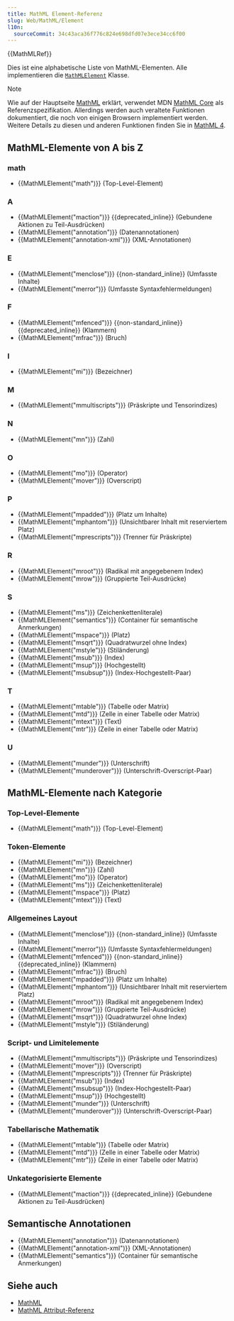 ```yaml
---
title: MathML Element-Referenz
slug: Web/MathML/Element
l10n:
  sourceCommit: 34c43aca36f776c824e698dfd07e3ece34cc6f00
---
```


{{MathMLRef}}

Dies ist eine alphabetische Liste von MathML-Elementen. Alle implementieren die [`MathMLElement`](/de/docs/Web/API/MathMLElement) Klasse.

> [!NOTE]
> Wie auf der Hauptseite [MathML](/de/docs/Web/MathML) erklärt, verwendet MDN [MathML Core](https://w3c.github.io/mathml-core/) als Referenzspezifikation. Allerdings werden auch veraltete Funktionen dokumentiert, die noch von einigen Browsern implementiert werden. Weitere Details zu diesen und anderen Funktionen finden Sie in [MathML 4](https://w3c.github.io/mathml/).

## MathML-Elemente von A bis Z

### math

- {{MathMLElement("math")}} (Top-Level-Element)

### A

- {{MathMLElement("maction")}} {{deprecated_inline}} (Gebundene Aktionen zu Teil-Ausdrücken)
- {{MathMLElement("annotation")}} (Datenannotationen)
- {{MathMLElement("annotation-xml")}} (XML-Annotationen)

### E

- {{MathMLElement("menclose")}} {{non-standard_inline}} (Umfasste Inhalte)
- {{MathMLElement("merror")}} (Umfasste Syntaxfehlermeldungen)

### F

- {{MathMLElement("mfenced")}} {{non-standard_inline}}{{deprecated_inline}} (Klammern)
- {{MathMLElement("mfrac")}} (Bruch)

### I

- {{MathMLElement("mi")}} (Bezeichner)

### M

- {{MathMLElement("mmultiscripts")}} (Präskripte und Tensorindizes)

### N

- {{MathMLElement("mn")}} (Zahl)

### O

- {{MathMLElement("mo")}} (Operator)
- {{MathMLElement("mover")}} (Overscript)

### P

- {{MathMLElement("mpadded")}} (Platz um Inhalte)
- {{MathMLElement("mphantom")}} (Unsichtbarer Inhalt mit reserviertem Platz)
- {{MathMLElement("mprescripts")}} (Trenner für Präskripte)

### R

- {{MathMLElement("mroot")}} (Radikal mit angegebenem Index)
- {{MathMLElement("mrow")}} (Gruppierte Teil-Ausdrücke)

### S

- {{MathMLElement("ms")}} (Zeichenkettenliterale)
- {{MathMLElement("semantics")}} (Container für semantische Anmerkungen)
- {{MathMLElement("mspace")}} (Platz)
- {{MathMLElement("msqrt")}} (Quadratwurzel ohne Index)
- {{MathMLElement("mstyle")}} (Stiländerung)
- {{MathMLElement("msub")}} (Index)
- {{MathMLElement("msup")}} (Hochgestellt)
- {{MathMLElement("msubsup")}} (Index-Hochgestellt-Paar)

### T

- {{MathMLElement("mtable")}} (Tabelle oder Matrix)
- {{MathMLElement("mtd")}} (Zelle in einer Tabelle oder Matrix)
- {{MathMLElement("mtext")}} (Text)
- {{MathMLElement("mtr")}} (Zeile in einer Tabelle oder Matrix)

### U

- {{MathMLElement("munder")}} (Unterschrift)
- {{MathMLElement("munderover")}} (Unterschrift-Overscript-Paar)

## MathML-Elemente nach Kategorie

### Top-Level-Elemente

- {{MathMLElement("math")}} (Top-Level-Element)

### Token-Elemente

- {{MathMLElement("mi")}} (Bezeichner)
- {{MathMLElement("mn")}} (Zahl)
- {{MathMLElement("mo")}} (Operator)
- {{MathMLElement("ms")}} (Zeichenkettenliterale)
- {{MathMLElement("mspace")}} (Platz)
- {{MathMLElement("mtext")}} (Text)

### Allgemeines Layout

- {{MathMLElement("menclose")}} {{non-standard_inline}} (Umfasste Inhalte)
- {{MathMLElement("merror")}} (Umfasste Syntaxfehlermeldungen)
- {{MathMLElement("mfenced")}} {{non-standard_inline}} {{deprecated_inline}} (Klammern)
- {{MathMLElement("mfrac")}} (Bruch)
- {{MathMLElement("mpadded")}} (Platz um Inhalte)
- {{MathMLElement("mphantom")}} (Unsichtbarer Inhalt mit reserviertem Platz)
- {{MathMLElement("mroot")}} (Radikal mit angegebenem Index)
- {{MathMLElement("mrow")}} (Gruppierte Teil-Ausdrücke)
- {{MathMLElement("msqrt")}} (Quadratwurzel ohne Index)
- {{MathMLElement("mstyle")}} (Stiländerung)

### Script- und Limitelemente

- {{MathMLElement("mmultiscripts")}} (Präskripte und Tensorindizes)
- {{MathMLElement("mover")}} (Overscript)
- {{MathMLElement("mprescripts")}} (Trenner für Präskripte)
- {{MathMLElement("msub")}} (Index)
- {{MathMLElement("msubsup")}} (Index-Hochgestellt-Paar)
- {{MathMLElement("msup")}} (Hochgestellt)
- {{MathMLElement("munder")}} (Unterschrift)
- {{MathMLElement("munderover")}} (Unterschrift-Overscript-Paar)

### Tabellarische Mathematik

- {{MathMLElement("mtable")}} (Tabelle oder Matrix)
- {{MathMLElement("mtd")}} (Zelle in einer Tabelle oder Matrix)
- {{MathMLElement("mtr")}} (Zeile in einer Tabelle oder Matrix)

### Unkategorisierte Elemente

- {{MathMLElement("maction")}} {{deprecated_inline}} (Gebundene Aktionen zu Teil-Ausdrücken)

## Semantische Annotationen

- {{MathMLElement("annotation")}} (Datenannotationen)
- {{MathMLElement("annotation-xml")}} (XML-Annotationen)
- {{MathMLElement("semantics")}} (Container für semantische Anmerkungen)

## Siehe auch

- [MathML](/de/docs/Web/MathML)
- [MathML Attribut-Referenz](/de/docs/Web/MathML/Attribute)
